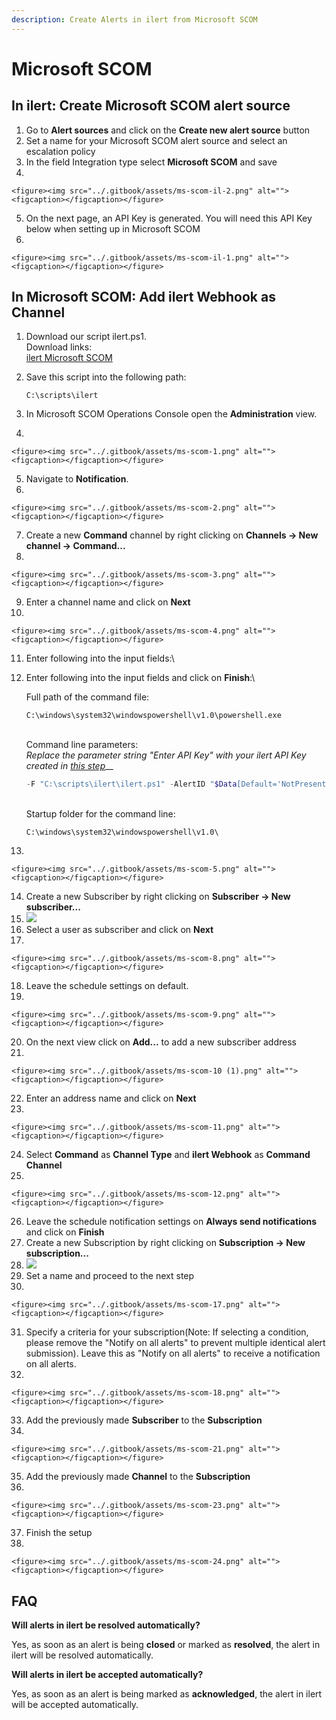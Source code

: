 ```yaml
---
description: Create Alerts in ilert from Microsoft SCOM
---
```


# Microsoft SCOM

## In ilert: Create Microsoft SCOM alert source

1. Go to **Alert sources** and click on the **Create new alert source** button
2. Set a name for your Microsoft SCOM alert source and select an escalation policy
3. In the field Integration type select **Microsoft SCOM** and save
4.

    <figure><img src="../.gitbook/assets/ms-scom-il-2.png" alt=""><figcaption></figcaption></figure>
5. On the next page, an API Key is generated. You will need this API Key below when setting up in Microsoft SCOM
6.

    <figure><img src="../.gitbook/assets/ms-scom-il-1.png" alt=""><figcaption></figcaption></figure>

## In Microsoft SCOM: Add ilert Webhook as Channel

1. Download our script ilert.ps1.\
   Download links:\
   [ilert Microsoft SCOM](https://github.com/iLert/ilert-ms-scom)
2.  Save this script into the following path:

    ```
    C:\scripts\ilert
    ```
3. In Microsoft SCOM Operations Console open the **Administration** view.
4.

    <figure><img src="../.gitbook/assets/ms-scom-1.png" alt=""><figcaption></figcaption></figure>
5. Navigate to **Notification**.
6.

    <figure><img src="../.gitbook/assets/ms-scom-2.png" alt=""><figcaption></figcaption></figure>
7. Create a new **Command** channel by right clicking on **Channels -> New channel -> Command...**
8.

    <figure><img src="../.gitbook/assets/ms-scom-3.png" alt=""><figcaption></figcaption></figure>
9. Enter a channel name and click on **Next**
10.

    <figure><img src="../.gitbook/assets/ms-scom-4.png" alt=""><figcaption></figcaption></figure>
11. Enter following into the input fields:\\
12. Enter following into the input fields and click on **Finish**:\\

    Full path of the command file:

    ```
    C:\windows\system32\windowspowershell\v1.0\powershell.exe
    ```

    \
    Command line parameters:\
    _Replace the parameter string "Enter API Key" with your ilert API Key created in_ [_this step_](ms-scom.md#in-ilert-create-microsoft-scom-alert-source)\_\_

    ```powershell
    -F "C:\scripts\ilert\ilert.ps1" -AlertID "$Data[Default='NotPresent']/Context/DataItem/AlertId$" -AlertSourceKey "Enter API Key"
    ```

    \
    Startup folder for the command line:

    ```
    C:\windows\system32\windowspowershell\v1.0\
    ```
13.

    <figure><img src="../.gitbook/assets/ms-scom-5.png" alt=""><figcaption></figcaption></figure>
14. Create a new Subscriber by right clicking on **Subscriber -> New subscriber...**
15. ![](<../.gitbook/assets/image (1) (4).png>)
16. Select a user as subscriber and click on **Next**
17.

    <figure><img src="../.gitbook/assets/ms-scom-8.png" alt=""><figcaption></figcaption></figure>
18. Leave the schedule settings on default.
19.

    <figure><img src="../.gitbook/assets/ms-scom-9.png" alt=""><figcaption></figcaption></figure>
20. On the next view click on **Add...** to add a new subscriber address
21.

    <figure><img src="../.gitbook/assets/ms-scom-10 (1).png" alt=""><figcaption></figcaption></figure>
22. Enter an address name and click on **Next**
23.

    <figure><img src="../.gitbook/assets/ms-scom-11.png" alt=""><figcaption></figcaption></figure>
24. Select **Command** as **Channel Type** and **ilert Webhook** as **Command Channel**
25.

    <figure><img src="../.gitbook/assets/ms-scom-12.png" alt=""><figcaption></figcaption></figure>
26. Leave the schedule notification settings on **Always send notifications** and click on **Finish**
27. Create a new Subscription by right clicking on **Subscription -> New subscription...**
28. ![](<../.gitbook/assets/image (2) (1).png>)
29. Set a name and proceed to the next step
30.

    <figure><img src="../.gitbook/assets/ms-scom-17.png" alt=""><figcaption></figcaption></figure>
31. Specify a criteria for your subscription(Note: If selecting a condition, please remove the "Notify on all alerts" to prevent multiple identical alert submission). Leave this as "Notify on all alerts" to receive a notification on all alerts.
32.

    <figure><img src="../.gitbook/assets/ms-scom-18.png" alt=""><figcaption></figcaption></figure>
33. Add the previously made **Subscriber** to the **Subscription**
34.

    <figure><img src="../.gitbook/assets/ms-scom-21.png" alt=""><figcaption></figcaption></figure>
35. Add the previously made **Channel** to the **Subscription**
36.

    <figure><img src="../.gitbook/assets/ms-scom-23.png" alt=""><figcaption></figcaption></figure>
37. Finish the setup
38.

    <figure><img src="../.gitbook/assets/ms-scom-24.png" alt=""><figcaption></figcaption></figure>

## FAQ

**Will alerts in ilert be resolved automatically?**

Yes, as soon as an alert is being **closed** or marked as **resolved**, the alert in ilert will be resolved automatically.

**Will alerts in ilert be accepted automatically?**

Yes, as soon as an alert is being marked as **acknowledged**, the alert in ilert will be accepted automatically.
